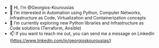 - 👋 Hi, I’m @Georgios-Kourousias
- 👀 I’m interested in Automation using Python, Computer Networks, Infrastructure as Code, Virtualization and Containerization concepts
- 🌱 I’m currently exploring new Python libraries and Infrastructure as Code solutions (Terraform, Ansible)
- 📫 If you want to reach me out, you can send me a message on LinkedIn (https://www.linkedin.com/in/georgioskourousias/)

<!---
Georgios-Kourousias/Georgios-Kourousias is a ✨ special ✨ repository because its `README.md` (this file) appears on your GitHub profile.
You can click the Preview link to take a look at your changes.
--->
